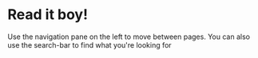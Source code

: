 # Read it boy!

Use the navigation pane on the left to move between pages. You can also use the search-bar to find what you're looking for